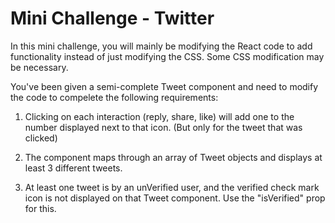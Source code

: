 # Mini Challenge - Twitter

In this mini challenge, you will mainly be modifying the React code to add functionality instead of just modifying the CSS. Some CSS modification may be necessary.

You've been given a semi-complete Tweet component and need to modify the code to compelete the following requirements:

1. Clicking on each interaction (reply, share, like) will add one to the number displayed next to that icon. (But only for the tweet that was clicked)

2. The <App /> component maps through an array of Tweet objects and displays at least 3 different tweets.

3. At least one tweet is by an unVerified user, and the verified check mark icon is not displayed on that Tweet component. Use the "isVerified" prop for this.
